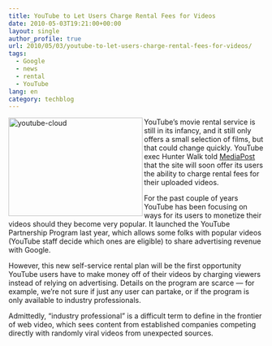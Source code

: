 ```yaml
---
title: YouTube to Let Users Charge Rental Fees for Videos
date: 2010-05-03T19:21:00+00:00
layout: single
author_profile: true
url: 2010/05/03/youtube-to-let-users-charge-rental-fees-for-videos/
tags:
  - Google
  - news
  - rental
  - YouTube
lang: en
category: techblog
---
```

[<img title="youtube-cloud" border="0" alt="youtube-cloud" align="left" src="http://lh4.ggpht.com/_vaUVXcmC3OI/S98bN2iNbCI/AAAAAAAACDU/Nphoo_u2i-s/youtube-cloud_thumb%5B1%5D.jpg?imgmax=800" width="264" height="194" />](http://lh4.ggpht.com/_vaUVXcmC3OI/S98bL5OZJLI/AAAAAAAACDQ/BMUZhshABS4/s1600-h/youtube-cloud%5B3%5D.jpg) YouTube’s movie rental service is still in its infancy, and it still only offers a small selection of films, but that could change quickly. YouTube exec Hunter Walk told [MediaPost](http://www.mediapost.com/publications/?fa=Articles.showArticle&art_aid=127283&nid=113891) that the site will soon offer its users the ability to charge rental fees for their uploaded videos. 

For the past couple of years YouTube has been focusing on ways for its users to monetize their videos should they become very popular. It launched the YouTube Partnership Program last year, which allows some folks with popular videos (YouTube staff decide which ones are eligible) to share advertising revenue with Google. 

However, this new self-service rental plan will be the first opportunity YouTube users have to make money off of their videos by charging viewers instead of relying on advertising. Details on the program are scarce — for example, we’re not sure if just any user can partake, or if the program is only available to industry professionals. 

Admittedly, “industry professional” is a difficult term to define in the frontier of web video, which sees content from established companies competing directly with randomly viral videos from unexpected sources.